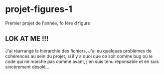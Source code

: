 # projet-figures-1
Premier projet de l'année, fo fère d figurs
## LOK AT ME !!!
J'ai réarrangé la hiérarchie des fichiers, 
J'ai eu quelques problèmes de cohérences au sein du projet, si il y a quoi que ce soit comme bug où le code qui ne marche pas comme avant, j'en suis tenu réponsable et en suis sincèrement désolé...
